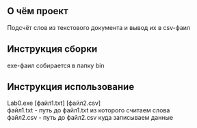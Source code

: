 ## О чём проект
Подсчёт слов из текстового документа и вывод их в csv-фаил

## Инструкция сборки
exe-фаил собирается в папку bin

## Инструкция использование
Lab0.exe [файл1.txt] [файл2.csv] \
файл1.txt - путь до файл1.txt из которого считаем слова \
файл2.csv - путь до файл2.csv куда записываем данные